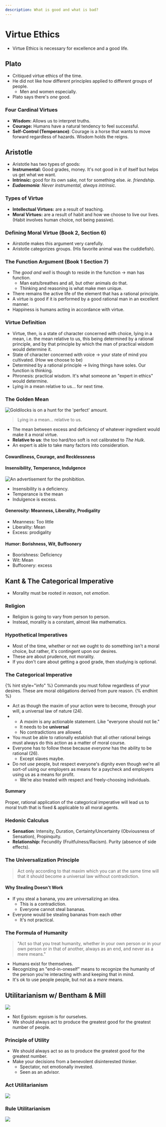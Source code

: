 ```yaml
---
description: What is good and what is bad?
---
```


# Virtue Ethics

* Virtue Ethics is necessary for excellence and a good life.

## Plato

* Critiqued virtue ethics of the time.
* He did not like how different principles applied to different groups of people.
  * Men and women especially.
* Plato says there's _one_ good.

### Four Cardinal Virtues

* **Wisdom:** Allows us to interpret truths.
* **Courage:** Humans have a natural tendency to feel successful.
* **Self-Control \(Temperance\)**: Courage is a horse that wants to move forward regardless of hazards. Wisdom holds the reigns.

## Aristotle

* Aristotle has two types of goods:
* **Instrumental:** Good grades, money. It's not good in it of itself but helps us get what we want.
* **Intrinsic:** good for its own sake, not for something else. _ie. friendship._
* _**Eudaemonia**: Never instrumental, always intrinsic._

### Types of Virtue

* **Intellectual Virtues:** are a result of teaching.
* **Moral Virtues:** are a result of habit and how we choose to live our lives. \(Habit involves human choice, not being passive\).

### Defining Moral Virtue \(Book 2, Section 6\)

* Airstotle makes this argument very carefully.
* Aristotle categorizes groups. \(His favorite animal was the cuddlefish\).

### The Function Argument \(Book 1 Section 7\)

* The _good and well_ is though to reside in the function -&gt; man has function.
  * Man eats/breathes and all, but other animals do that.
  * Thinking and reasoning is what make men unique.
* There remains the active life of the element that has a rational principle.
* A virtue is good if it is performed by a good rational man in an excellent manner.
* Happiness is humans acting in accordance with virtue.

### Virtue Definition

* Virtue, then, is a state of character concerned with choice, lying in a mean, i.e. the mean relative to us, this being determined by a rational principle, and by that principle by which the man of practical wisdom would determine it.
* State of character concerned with voice -&gt; your state of mind you cultivated. \(How we choose to be\)
* Determined by a rational principle -&gt; living things have soles. Our function is thinking.
* Phronesis: practical wisdom. It's what someone an "expert in ethics" would determine.
* Lying in a mean relative to us... for next time.

### The Golden Mean

![Goldilocks is on a hunt for the &apos;perfect&apos; amount.](../../.gitbook/assets/image%20%28243%29.png)

> Lying in a mean... relative to us.

* The mean between excess and deficiency of whatever ingredient would make it a moral virtue.
* **Relative to us**: the too hard/too soft is not calibrated to _The Hulk_. 
* An expert is able to take many factors into consideration. 

#### Cowardliness, Courage, and Recklessness

#### Insensibility, Temperance, Indulgence

![An advertisement for the prohibition.](../../.gitbook/assets/image%20%28250%29.png)

* Insensibility is a deficiency.
* Temperance is the mean
* Indulgence is excess.

#### Generosity: Meanness, Liberality, Prodigality

* Meanness: Too little
* Liberality: Mean
* Excess: prodigality

#### Humor: Borishness, Wit, Buffoonery

* Boorishness: Deficiency
* Wit: Mean
* Buffoonery: excess

## Kant & The Categorical Imperative

* Morality must be rooted in _reason_, not _emotion_. 

### Religion

* Religion is going to vary from person to person.
* Instead, morality is a constant, almost like mathematics.

### Hypothetical Imperatives

* Most of the time, whether or not we ought to do something isn't a moral choice, but rather, it's contingent upon our desires.
* These are about prudence, not morality.
* If you don't care about getting a good grade, then studying is optional.

### The Categorical Imperative

{% hint style="info" %}
Commands you must follow regardless of your desires. These are moral obligations derived from pure reason.
{% endhint %}

* Act as though the maxim of your action were to become, through your will, a universal law of nature \(24\).
* * A _maxim_ is any actionable statement. Like "everyone should not lie."
  * It needs to be **universal** 
  * No contradictions are allowed.
* You must be able to rationally establish that all other rational beings must always do this action as a matter of moral course.
* Everyone has to follow these because _everyone_ has the ability to be rational \(26\).
  * Except slaves maybe.
* Do not _use_ people, but respect everyone's dignity even though we're all sort-of using our employers as means for a paycheck and employers using us as a means for profit.
  * We're also treated with respect and freely-choosing individuals.

#### Summary

Proper, rational application of the categorical imperative will lead us to moral truth that is fixed & applicable to all moral agents.

### Hedonic Calculus

* **Sensation**: Intensity, Duration, Certainty/Uncertainty \(Obviousness of Sensation\), Propinquity.
* **Relationship:** Fecundity \(Fruitfulness/Racism\). Purity \(absence of side effects\).

### The Universalization Principle

> Act only according to that maxim which you can at the same time will that it should become a universal law without contradiction.

#### Why Stealing Doesn't Work

* If you steal a banana, you are universalizing an idea.
  * This is a contradiction.
  * Everyone cannot steal bananas.
* Everyone would be stealing bananas from each other
  * It's not practical.

### The Formula of Humanity

> "Act so that you treat humanity, whether in your own person or in your own person or in that of another, always as an end, and never as a mere means."

* Humans exist for themselves.
* Recognizing an "end-in-oneself" means to recognize the humanity of the person you're interacting with and keeping that in mind.
* It's ok to use people people, but not as a _mere_ means.

## Utilitarianism w/ Bentham & Mill

![](../../.gitbook/assets/image%20%28387%29.png)

* Not Egoism: egoism is for ourselves.
* We should always act to produce the greatest good for the greatest number of people.

### Principle of Utility

* We should always act so as to produce the greatest good for the greatest number.
* Make your decisions from a benevolent disinterested thinker.
  * Spectator, not emotionally invested.
  * Seen as an advisor.

### Act Utilitarianism

![](../../.gitbook/assets/image%20%28385%29.png)

### Rule Utilitarianism

![](../../.gitbook/assets/image%20%28384%29.png)

